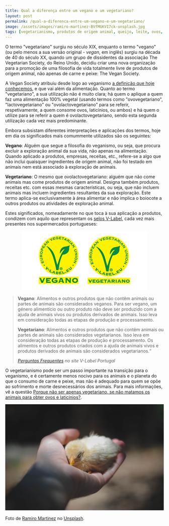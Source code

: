 ```yaml
---
title: Qual a diferença entre um vegano e um vegetariano?
layout: post
permalink: /qual-a-diferenca-entre-um-vegano-e-um-vegetariano/
image: /assets/images/ramiro-martinez-BVfMGKVI7ck-unsplash.jpg
tags: [vegetarianismo, produtos de origem animal, queijo, leite, ovos, filosofia de vida]
---
```

O termo "vegetariano" surgiu no século XIX, enquanto o termo "vegano" (ou pelo menos a sua versão original - *vegan*, em inglês) surgiu na década de 40 do século XX, quando um grupo de dissidentes da associação The Vegetarian Society, do Reino Unido, decidiu criar uma nova organização para a promoção de uma filosofia de vida totalmente livre de produtos de origem animal, não apenas de carne e peixe: The Vegan Society.

A Vegan Society atribuiu desde logo ao veganismo [a definição que hoje conhecemos](/o-que-e-o-veganismo/), e que vai além da alimentação. Quanto ao termo "vegetariano", a sua utilização não é muito clara; há quem o aplique a quem faz uma alimentação 100% vegetal (usando termos como "ovovegetariano", "lactovegetariano" ou "ovolactovegetariano" para se referir, respetivamente, a quem consome ovos, laticínios, ou ambos) e há quem o utilize para se referir a quem é ovolactovegetariano, sendo esta segunda utilização cada vez mais predominante.

Embora subsistam diferentes interpretações e aplicações dos termos, hoje em dia os significados mais comummente utilizados são os seguintes:

**Vegano**: Alguém que segue a filosofia do veganismo, ou seja, que procura excluir a exploração animal da sua vida, não apenas na alimentação. Quando aplicado a produtos, empresas, receitas, etc., refere-se a algo que não inclui quaisquer ingredientes de origem animal, não foi testado em animais nem está associado à exploração de animais.

**Vegetariano**: O mesmo que ovolactovegetariano: alguém que não come animais mas come produtos de origem animal. Designa também produtos, receitas etc. com essas mesmas características, ou seja, que não incluem animais mas incluem ingredientes resultantes da sua exploração. Este termo aplica-se exclusivamente à área alimentar e não implica o boiocote a outros produtos ou atividades de exploração animal.

Estes significados, nomeadamente no que toca à sua aplicação a produtos, condizem com aquilo que representam os [selos V-Label](https://www.certificadovegetariano.pt/), cada vez mais presentes nos supermercados portugueses:

<center>
<img src="/assets/images/v-label.png" title="Os dois V-Label: vegano e vegetariano" alt="Imagem dos dois V-Label: vegano e vegetariano">
</center>

<blockquote>
  <p>
<b>Vegano</b>: Alimentos e outros produtos que não contêm animais ou partes de animais são considerados veganos. Para ser vegano, um género alimentício ou outro produto não deve ser produzido com a ajuda de animais vivos ou produtos derivados de animais. Isso leva em consideração todas as etapas de produção e processamento.</p>

<p><b>Vegetariano</b>: Alimentos e outros produtos que não contêm animais ou partes de animais são considerados vegetarianos. Isso leva em consideração todas as etapas de produção e processamento. Os alimentos e outros produtos criados com a ajuda de animais vivos e produtos derivados de animais são considerados vegetarianos.&#8220;</p>

<cite><a href="https://www.certificadovegetariano.pt/sobre/#faq">Perguntas Frequentes</a> no site V-Label Portugal</cite>
</blockquote>

O vegetarianismo pode ser um passo importante na transição para o veganismo, e é certamente menos nocivo para os animais e o planeta do que o consumo de carne e peixe, mas não é adequado para quem se opõe ao sofrimento e morte desnecessários dos animais. Para mais informações, vê a questão [Porque não ser apenas vegetariano, se não matamos os animais para obter ovos e laticínios?](/porque-nao-ser-apenas-vegetariano-se-nao-matamos-os-animais-para-obter-ovos-e-laticinios/).

![Imagem de uma mão segurando um pintaínho](/assets/images/ramiro-martinez-BVfMGKVI7ck-unsplash.jpg "Mão segurando um pintaínho")

<div class="img-caption">Foto de <a href="https://unsplash.com/@ramiro250?utm_source=unsplash&utm_medium=referral&utm_content=creditCopyText">Ramiro Martinez</a> no <a href="https://unsplash.com">Unsplash</a>.</div>


